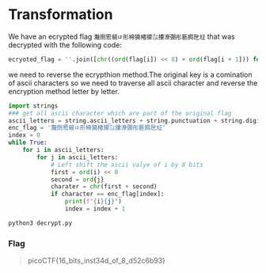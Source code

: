 # Transformation
We have an ecrypted flag `灩捯䍔䙻ㄶ形楴獟楮獴㌴摟潦弸彤㔲挶戹㍽` that was decrypted with the following code:
```python
ecryoted_flag = ''.join([chr((ord(flag[i]) << 8) + ord(flag[i + 1])) for i in range(0, len(flag), 2)])

```
we need to reverse the ecrypthion method.The original key is a comination of ascii characters so we need to traverse all ascii character and reverse the encryption method letter by letter.
```python
import strings
### get all ascii character which are part of the original flag
ascii_letters = string.ascii_letters + string.punctuation + string.digits
enc_flag = '灩捯䍔䙻ㄶ形楴獟楮獴㌴摟潦弸彤㔲挶戹㍽'
index = 0
while True:
    for i in ascii_letters:
        for j in ascii_letters:
            # Left shift the ascii valye of i by 8 bits
            first = ord(i) << 8
            second = ord{j}
            charater = chr(first + second)
            if character == enc_flag[index]:
                print(f"{i}{j}")
                index = index + 1

```
```bash
python3 decrypt.py
```
### Flag
> picoCTF{16_bits_inst34d_of_8_d52c6b93}